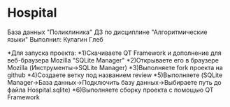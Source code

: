 # Hospital
База данных "Поликлиника"
ДЗ по дисциплине "Алгоритмические языки"
Выполнил: Кулагин Глеб

*Для запуска проекта:
*1)Скачиваете QT Framework и дополнение для веб-браузера Mozilla "SQLite Manager"
*2)Открываете его в браузере Mozilla (Инструменты->SQLite Manager)
*3)Выполняете fork проекта на github
*4)Создаете ветку под названием review
*5)Выполняете (SQLite Manager->База данных->Подключить базу данных->Выбираете путь до файла Hospital.sqlite)
*6)Выполняете сборку проекта с помощью QT Framework
